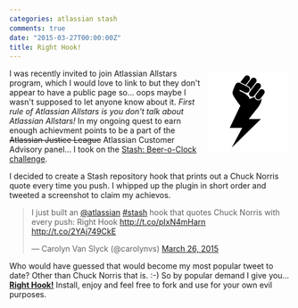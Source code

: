 ```yaml
---
categories: atlassian stash
comments: true
date: "2015-03-27T00:00:00Z"
title: Right Hook!
---
```


<img src="/images/right-hook/logo.png" style="float: right; margin: 5px" />

I was recently invited to join Atlassian Allstars program, which I would love to link to but they don't appear to have a public page so... oops maybe I wasn't supposed to let anyone know about it. <em>First rule of Atlassian Allstars is you don't talk about Atlassian Allstars!</em> In my ongoing quest to earn enough achievment points to be a part of the <span style="text-decoration: line-through">Atlassian Justice League</span> Atlassian Customer Advisory panel... I took on the [Stash: Beer-o-Clock challenge](https://developer.atlassian.com/blog/2015/01/beer-o-clock-stash-plugin-tutorial/).

I decided to create a Stash repository hook that prints out a Chuck Norris quote every time you push. I whipped up the plugin in short order and tweeted a screenshot to claim my achievos.

<blockquote class="twitter-tweet tw-align-center" lang="en"><p>I just built an <a href="https://twitter.com/Atlassian">@atlassian</a> <a href="https://twitter.com/hashtag/stash?src=hash">#stash</a> hook that quotes Chuck Norris with every push: Right Hook <a href="http://t.co/pIxN4mHarn">http://t.co/pIxN4mHarn</a> <a href="http://t.co/2YAj749CkE">http://t.co/2YAj749CkE</a></p>&mdash; Carolyn Van Slyck (@carolynvs) <a href="https://twitter.com/carolynvs/status/581064247330779137">March 26, 2015</a></blockquote>
<script async src="//platform.twitter.com/widgets.js" charset="utf-8"></script>

Who would have guessed that would become my most popular tweet to date? Other than Chuck Norris that is. :-) So by popular demand I give you... **[Right Hook!](/projects/right-hook/)** Install, enjoy and feel free to fork and use for your own evil purposes. 